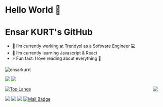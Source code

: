 
# Hello World 👋
# Ensar KURT's GitHub

- 🔭 I’m currently working at Trendyol as a Software Engineer 💻
- 🌱 I’m currently learning Javascript & React
- ⚡ Fun fact: I love reading about everything 💬

<p align="left"> <img src="https://komarev.com/ghpvc/?username=ensarkurrt" alt="ensarkurrt" /> </p>

[![](https://img.shields.io/twitter/follow/ensarkurrt?style=social)](https://www.twitter.com/ensarkurrt)
[![](https://img.shields.io/github/followers/ensarkurrt?style=social)](https://www.github.com/ensarkurrt)

<img align='right' src="https://github-readme-stats.vercel.app/api?username=ensarkurrt&show_icons=true&theme=radical">


[![Top Langs](https://github-readme-stats.vercel.app/api/top-langs/?username=ensarkurrt&theme=radical)](https://github.com/anuraghazra/github-readme-stats)

[![](https://img.shields.io/badge/twitter-%231DA1F2.svg?&style=for-the-badge&logo=twitter&logoColor=white)](https://www.twitter.com/ensarkurrt)
[![](https://img.shields.io/badge/linkedin-%230077B5.svg?&style=for-the-badge&logo=linkedin&logoColor=white)](https://www.linkedin.com/in/ensar-kurt-a23b92169/)
[![](https://img.shields.io/badge/instagram-%23E4405F.svg?&style=for-the-badge&logo=instagram&logoColor=white)](https://instagram.com/ensarkurrt)
[![Mail Badge](https://img.shields.io/badge/firtana.elif@gmail.com-c14438?style=for-the-badge&logo=Gmail&logoColor=white&link=mailto:main@ensarkurt.com.tr)](mailto:main@ensarkurt.com.tr)
